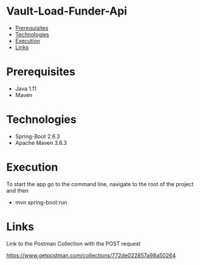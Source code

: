 # Vault-Load-Funder-Api

- [Prerequisites](#Prerequisites)
- [Technologies](#Technologies)
- [Execution](#Execution)
- [Links](#Links)
# Prerequisites
- Java 1.11
- Maven

# Technologies
- Spring-Boot 2.6.3
- Apache Maven 3.6.3

# Execution
To start the app go to the command line, navigate to the root of the project and then 

- mvn spring-boot:run

# Links
Link to the Postman Collection with the POST request

https://www.getpostman.com/collections/772de022857a98a50264

